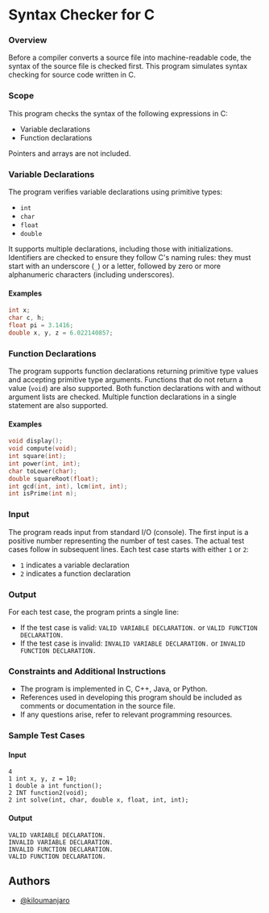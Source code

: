 # Syntax Checker for C

### Overview
Before a compiler converts a source file into machine-readable code, the syntax of the source file is checked first. This program simulates syntax checking for source code written in C.

### Scope
This program checks the syntax of the following expressions in C:

- Variable declarations
- Function declarations

Pointers and arrays are not included.

### Variable Declarations
The program verifies variable declarations using primitive types:

- `int`
- `char`
- `float`
- `double`

It supports multiple declarations, including those with initializations. Identifiers are checked to ensure they follow C's naming rules: they must start with an underscore (`_`) or a letter, followed by zero or more alphanumeric characters (including underscores).

#### Examples
```c
int x;
char c, h;
float pi = 3.1416;
double x, y, z = 6.022140857;
```

### Function Declarations
The program supports function declarations returning primitive type values and accepting primitive type arguments. Functions that do not return a value (`void`) are also supported. Both function declarations with and without argument lists are checked. Multiple function declarations in a single statement are also supported.

#### Examples
```c
void display();
void compute(void);
int square(int);
int power(int, int);
char toLower(char);
double squareRoot(float);
int gcd(int, int), lcm(int, int);
int isPrime(int n);
```

### Input
The program reads input from standard I/O (console). The first input is a positive number representing the number of test cases. The actual test cases follow in subsequent lines. Each test case starts with either `1` or `2`:

- `1` indicates a variable declaration
- `2` indicates a function declaration

### Output
For each test case, the program prints a single line:
- If the test case is valid: `VALID VARIABLE DECLARATION.` or `VALID FUNCTION DECLARATION.`
- If the test case is invalid: `INVALID VARIABLE DECLARATION.` or `INVALID FUNCTION DECLARATION.`

### Constraints and Additional Instructions
- The program is implemented in C, C++, Java, or Python.
- References used in developing this program should be included as comments or documentation in the source file.
- If any questions arise, refer to relevant programming resources.

### Sample Test Cases
#### Input
```
4
1 int x, y, z = 10;
1 double a int function();
2 INT function2(void);
2 int solve(int, char, double x, float, int, int);
```

#### Output
```
VALID VARIABLE DECLARATION.
INVALID VARIABLE DECLARATION.
INVALID FUNCTION DECLARATION.
VALID FUNCTION DECLARATION.
```
## Authors

- [@kiloumanjaro](https://github.com/kiloumanjaro)

